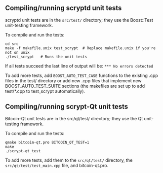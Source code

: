 Compiling/running scryptd unit tests
------------------------------------

scryptd unit tests are in the `src/test/` directory; they
use the Boost::Test unit-testing framework.

To compile and run the tests:

	cd src
	make -f makefile.unix test_scrypt  # Replace makefile.unix if you're not on unix
	./test_scrypt   # Runs the unit tests

If all tests succeed the last line of output will be:
`*** No errors detected`

To add more tests, add `BOOST_AUTO_TEST_CASE` functions to the existing
.cpp files in the test/ directory or add new .cpp files that
implement new BOOST_AUTO_TEST_SUITE sections (the makefiles are
set up to add test/*.cpp to test_scrypt automatically).


Compiling/running scrypt-Qt unit tests
---------------------------------------

Bitcoin-Qt unit tests are in the src/qt/test/ directory; they
use the Qt unit-testing framework.

To compile and run the tests:

	qmake bitcoin-qt.pro BITCOIN_QT_TEST=1
	make
	./scrypt-qt_test

To add more tests, add them to the `src/qt/test/` directory,
the `src/qt/test/test_main.cpp` file, and bitcoin-qt.pro.
